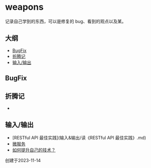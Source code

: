 # weapons
记录自己学到的东西，可以是修复的 bug、看到的观点以及某。



## 大纲

- [BugFix](#bugfix)
- [折腾记](#折腾记)
- [输入/输出](#输入/输出)





## BugFix







## 折腾记

- 









## 输入/输出

- [RESTful API 最佳实践](输入&输出/读《RESTful API 最佳实践》.md)
- [微服务](输入&输出/读《微服务》.md)
- [如何提升自己的技术？](输入&输出/如何提升自己的技术？)







创建于2023-11-14